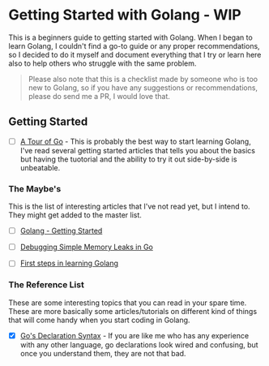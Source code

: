 # Getting Started with Golang - WIP

This is a beginners guide to getting started with Golang. When I began to learn Golang, I couldn't find a go-to guide or any proper recommendations, so I decided to do it myself and document everything that I try or learn here also to help others who struggle with the same problem. 

> Please also note that this is a checklist made by someone who is too new to Golang, so if you have any suggestions or recommendations, please do send me a PR, I would love that. 


## Getting Started

 - [ ] [A Tour of Go](https://tour.golang.org/welcome/1) - This is probably the best way to start learning Golang, I've read several getting started articles that tells you about the basics but having the tuotorial and the ability to try it out side-by-side is unbeatable. 




### The Maybe's

This is the list of interesting articles that I've not read yet, but I intend to. They might get added to the master list. 

 - [ ] [Golang - Getting Started](https://dev.to/codehakase/golang---getting-started-16c)
 - [ ] [Debugging Simple Memory Leaks in Go](https://medium.com/dm03514-tech-blog/sre-debugging-simple-memory-leaks-in-go-e0a9e6d63d4d)
 - [ ] [First steps in learning Golang](https://coder.today/first-steps-in-learning-golang-d0f3dbb3b6d7)
 

### The Reference List

These are some interesting topics that you can read in your spare time. These are more basically some articles/tutorials on different kind of things that will come handy when you start coding in Golang. 


- [x] [Go's Declaration Syntax](https://blog.golang.org/gos-declaration-syntax) - If you are like me who has any experience with any other language, go declarations look wired and confusing, but once you understand them, they are not that bad. 


